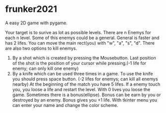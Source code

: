 # frunker2021
A easy 2D game with pygame.

Your target is to surive as lot as possible levels. 
There are n Enemys for each n level. Some of this enemys could be a general. General is faster and has 2 lifes. 
You can move the main rect(you) with "w", "a", "s", "d". There are also two options to kill enemys.
1) By a shot which is created by pressing the Mousebutton. Last position of the shot is the position of your cursor while pressing.(-1 life for enemy; can only kill one enemy)
2) By a knife which can be used three times in a game. To use the knife you should press space button. (-2 lifes for enemys; can kill all enemys nearby)
At the beginning of the match you have 5 lifes. If a enemy touch you, you loose a life and restart the level. With 0 lives you loose the game. Sometimes there is a bonus(ellipse).
Bonus can be earn by you or destroyed by an enemy. Bonus gives you +1 life. 
With tkinter menu you can enter your name and change the color scheme.
